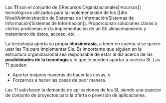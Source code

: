 Las **TI** son el conjunto de [[Recursos Organizacionales|recursos]] tecnológicos utilizados para la implementación de los [[4to Nivel/Administración de Sistemas de Información/Sistemas de Información|Sistemas de Información]]. Proporcionan soluciones claras a ciertos problemas en la implementación de un SI: almacenamiento y tratamiento de datos, acceso, etc.

La tecnología aporta su propia **idiosincrasia**, a tener en cuenta si se quiere usar las TIs para implementar SIs. Es importante que alguien en la estructura organizacional sea responsable de estar al día acerca de las **posibilidades de la tecnología** y lo que le pueden aportar a nuestro SI. Las TI pueden:

- Aportar mejores maneras de hacer las cosas, o
- Forzarnos a hacer las cosas de peor manera.

Las TI satisfacen la demanda de aplicaciones de los SI, siendo una especie de conjunto de proyectos para la oferta o provisión de aplicaciones.
